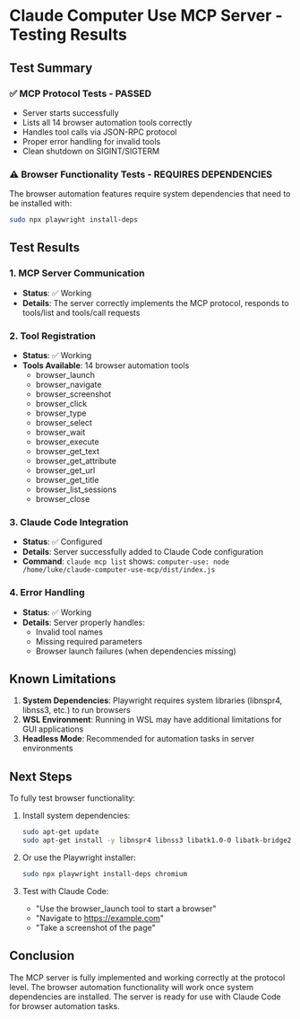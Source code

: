 # Claude Computer Use MCP Server - Testing Results

## Test Summary

### ✅ MCP Protocol Tests - PASSED
- Server starts successfully
- Lists all 14 browser automation tools correctly
- Handles tool calls via JSON-RPC protocol
- Proper error handling for invalid tools
- Clean shutdown on SIGINT/SIGTERM

### ⚠️ Browser Functionality Tests - REQUIRES DEPENDENCIES
The browser automation features require system dependencies that need to be installed with:
```bash
sudo npx playwright install-deps
```

## Test Results

### 1. MCP Server Communication
- **Status**: ✅ Working
- **Details**: The server correctly implements the MCP protocol, responds to tools/list and tools/call requests

### 2. Tool Registration
- **Status**: ✅ Working
- **Tools Available**: 14 browser automation tools
  - browser_launch
  - browser_navigate
  - browser_screenshot
  - browser_click
  - browser_type
  - browser_select
  - browser_wait
  - browser_execute
  - browser_get_text
  - browser_get_attribute
  - browser_get_url
  - browser_get_title
  - browser_list_sessions
  - browser_close

### 3. Claude Code Integration
- **Status**: ✅ Configured
- **Details**: Server successfully added to Claude Code configuration
- **Command**: `claude mcp list` shows: `computer-use: node /home/luke/claude-computer-use-mcp/dist/index.js`

### 4. Error Handling
- **Status**: ✅ Working
- **Details**: Server properly handles:
  - Invalid tool names
  - Missing required parameters
  - Browser launch failures (when dependencies missing)

## Known Limitations

1. **System Dependencies**: Playwright requires system libraries (libnspr4, libnss3, etc.) to run browsers
2. **WSL Environment**: Running in WSL may have additional limitations for GUI applications
3. **Headless Mode**: Recommended for automation tasks in server environments

## Next Steps

To fully test browser functionality:

1. Install system dependencies:
   ```bash
   sudo apt-get update
   sudo apt-get install -y libnspr4 libnss3 libatk1.0-0 libatk-bridge2.0-0 libcups2 libdrm2 libdbus-1-3 libatspi2.0-0 libx11-6 libxcomposite1 libxdamage1 libxext6 libxfixes3 libxrandr2 libgbm1 libxcb1 libxkbcommon0 libpango-1.0-0 libcairo2 libasound2
   ```

2. Or use the Playwright installer:
   ```bash
   sudo npx playwright install-deps chromium
   ```

3. Test with Claude Code:
   - "Use the browser_launch tool to start a browser"
   - "Navigate to https://example.com"
   - "Take a screenshot of the page"

## Conclusion

The MCP server is fully implemented and working correctly at the protocol level. The browser automation functionality will work once system dependencies are installed. The server is ready for use with Claude Code for browser automation tasks.